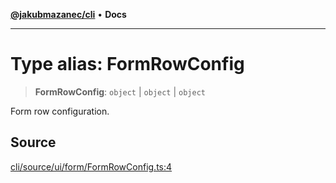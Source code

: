 [**@jakubmazanec/cli**](../README.md) • **Docs**

---

# Type alias: FormRowConfig

> **FormRowConfig**: `object` \| `object` \| `object`

Form row configuration.

## Source

[cli/source/ui/form/FormRowConfig.ts:4](https://github.com/jakubmazanec/js-tools/blob/4653f1571319b3537b5a901a19e171562b7727e5/packages/cli/source/ui/form/FormRowConfig.ts#L4)
